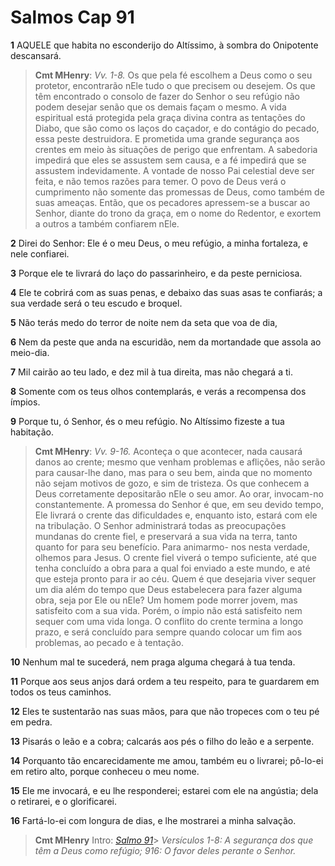 # Salmos Cap 91

**1** 	AQUELE que habita no esconderijo do Altíssimo, à sombra do Onipotente descansará.

> **Cmt MHenry**: *Vv. 1-8.* Os que pela fé escolhem a Deus como o seu protetor, encontrarão nEle tudo o que precisem ou desejem. Os que têm encontrado o consolo de fazer do Senhor o seu refúgio não podem desejar senão que os demais façam o mesmo. A vida espiritual está protegida pela graça divina contra as tentações do Diabo, que são como os laços do caçador, e do contágio do pecado, essa peste destruidora. E prometida uma grande segurança aos crentes em meio às situações de perigo que enfrentam. A sabedoria impedirá que eles se assustem sem causa, e a fé impedirá que se assustem indevidamente. A vontade de nosso Pai celestial deve ser feita, e não temos razões para temer. O povo de Deus verá o cumprimento não somente das promessas de Deus, como também de suas ameaças. Então, que os pecadores apressem-se a buscar ao Senhor, diante do trono da graça, em o nome do Redentor, e exortem a outros a também confiarem nEle.

**2** 	Direi do Senhor: Ele é o meu Deus, o meu refúgio, a minha fortaleza, e nele confiarei.

**3** 	Porque ele te livrará do laço do passarinheiro, e da peste perniciosa.

**4** 	Ele te cobrirá com as suas penas, e debaixo das suas asas te confiarás; a sua verdade será o teu escudo e broquel.

**5** 	Não terás medo do terror de noite nem da seta que voa de dia,

**6** 	Nem da peste que anda na escuridão, nem da mortandade que assola ao meio-dia.

**7** 	Mil cairão ao teu lado, e dez mil à tua direita, mas não chegará a ti.

**8** 	Somente com os teus olhos contemplarás, e verás a recompensa dos ímpios.

**9** 	Porque tu, ó Senhor, és o meu refúgio. No Altíssimo fizeste a tua habitação.

> **Cmt MHenry**: *Vv. 9-16.* Aconteça o que acontecer, nada causará danos ao crente; mesmo que venham problemas e aflições, não serão para causar-lhe dano, mas para o seu bem, ainda que no momento não sejam motivos de gozo, e sim de tristeza. Os que conhecem a Deus corretamente depositarão nEle o seu amor. Ao orar, invocam-no constantemente. A promessa do Senhor é que, em seu devido tempo, Ele livrará o crente das dificuldades e, enquanto isto, estará com ele na tribulação. O Senhor administrará todas as preocupações mundanas do crente fiel, e preservará a sua vida na terra, tanto quanto for para seu benefício. Para animarmo- nos nesta verdade, olhemos para Jesus. O crente fiel viverá o tempo suficiente, até que tenha concluído a obra para a qual foi enviado a este mundo, e até que esteja pronto para ir ao céu. Quem é que desejaria viver sequer um dia além do tempo que Deus estabelecera para fazer alguma obra, seja por Ele ou nEle? Um homem pode morrer jovem, mas satisfeito com a sua vida. Porém, o ímpio não está satisfeito nem sequer com uma vida longa. O conflito do crente termina a longo prazo, e será concluído para sempre quando colocar um fim aos problemas, ao pecado e à tentação.

**10** 	Nenhum mal te sucederá, nem praga alguma chegará à tua tenda.

**11** 	Porque aos seus anjos dará ordem a teu respeito, para te guardarem em todos os teus caminhos.

**12** 	Eles te sustentarão nas suas mãos, para que não tropeces com o teu pé em pedra.

**13** 	Pisarás o leão e a cobra; calcarás aos pés o filho do leão e a serpente.

**14** 	Porquanto tão encarecidamente me amou, também eu o livrarei; pô-lo-ei em retiro alto, porque conheceu o meu nome.

**15** 	Ele me invocará, e eu lhe responderei; estarei com ele na angústia; dela o retirarei, e o glorificarei.

**16** 	Fartá-lo-ei com longura de dias, e lhe mostrarei a minha salvação.


> **Cmt MHenry** Intro: *[Salmo 91](../19A-Sl/91.md#0)*> *Versículos 1-8: A segurança dos que têm a Deus como refúgio; 9­16: O favor deles perante o Senhor.*